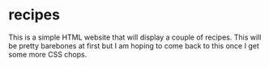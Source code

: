 # recipes

This is a simple HTML website that will display a couple of recipes. This will be pretty barebones at first but I am hoping to come back to this once I get some more CSS chops. 

